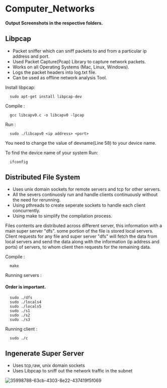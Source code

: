 # Computer_Networks

#### Output Screenshots in the respective folders.

## Libpcap

* Packet sniffer which can sniff packets to and from a particular ip address and port.
* Used Packet Capture(Pcap) Library to capture network packets.
* Works on all Operating Systems (Mac, Linux, Windows).
* Logs the packet headers into log.txt file.
* Can be used as offline network analysis Tool.

Install libpcap:
```
  sudo apt-get install libpcap-dev
```
Compile :
```
  gcc libcapv0.c -o libcapv0 -lpcap
```
Run :
```
  sudo ./libcapv0 <ip address> <port>
```
You need to change the value of devname(Line 58) to your device name.

To find the device name of your system Run:
```
  ifconfig
```

## Distributed File System

* Uses unix domain sockets for remote servers and tcp for other servers.
* All the severs continuosly run and handle clients continuously without the need for rerunning.
* Using pthreads to create seperate sockets to handle each client concurrently.
* Using make to simplify the compilation process.

Files contents are distributed across different server, this information with a main super server "dfs". some portion of the file is stored local servers. Client requests for any file and super server "dfs" will fetch the data from local servers and send the data along with the information (ip address and ports) of servers, to whom client then requests for the remaining data.

Compile :
```
  make
```
Running servers : 
#### Order is important.
```
  sudo ./dfs
  sudo ./locals4
  sudo ./locals5
  sudo ./s1
  sudo ./s2
  sudo ./s3
```
Running client :
```
  sudo ./c
```

## Ingenerate Super Server

* Uses tcp,raw, unix domain sockets
* Uses Libpcap to sniff out the network traffic in the subnet


![35998788-63cb-4303-8e22-437419f5f069](https://github.com/Vijayadityaraj-source/Computer_Networks/assets/103420230/ae04fa4a-ee00-4fb1-b3be-246c6f7a31a4)


